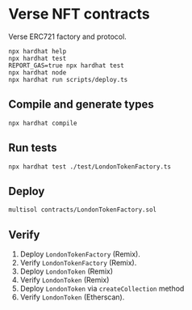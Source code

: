 # Verse NFT contracts

Verse ERC721 factory and protocol.

```shell
npx hardhat help
npx hardhat test
REPORT_GAS=true npx hardhat test
npx hardhat node
npx hardhat run scripts/deploy.ts
```

## Compile and generate types

```shell
npx hardhat compile
```

## Run tests

```shell
npx hardhat test ./test/LondonTokenFactory.ts
```

## Deploy

```shell
multisol contracts/LondonTokenFactory.sol
```

## Verify

1. Deploy `LondonTokenFactory` (Remix).
1. Verify `LondonTokenFactory` (Remix).
1. Deploy `LondonToken` (Remix)
1. Verify `LondonToken` (Remix)
1. Deploy `LondonToken` via `createCollection` method
1. Verify `LondonToken` (Etherscan).
